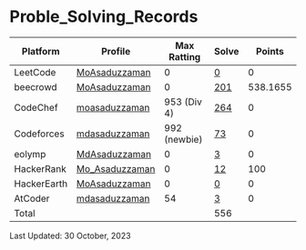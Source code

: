 # Proble_Solving_Records

| Platform | Profile | Max Ratting | Solve | Points |
| -- | -------- | ----------- | ----- | --------- |
| LeetCode | [MoAsaduzzaman](https://leetcode.com/md35-858/) | 0 | [0]() | 0 |
| beecrowd | [MoAsaduzzaman](https://www.beecrowd.com.br/judge/en/profile/875460) | 0 | [201](https://github.com/MoAsaduzzaman/Probelm_Solving_beecrowd) | 538.1655 |
| CodeChef | [moasaduzzaman](https://www.codechef.com/users/moasaduzzaman) | 953 (Div 4) | [264](https://github.com/MoAsaduzzaman/Problem_Solving_CodeChef) | 0 |
| Codeforces | [mdasaduzzaman](https://codeforces.com/profile/mdasaduzzaman)| 992 (newbie) | [73](https://github.com/MoAsaduzzaman/Problem_Solving_codeforces) | 0 |
| eolymp | [MdAsaduzzaman](https://www.eolymp.com/en/users/MdAsaduzzaman) | 0 | [3](https://github.com/MoAsaduzzaman/Problem_Solving_eolymp) | 0 |
| HackerRank | [Mo_Asaduzzaman](https://www.hackerrank.com/md35_858) | 0 | [12](https://github.com/MoAsaduzzaman/Problem_Solving_HackerRank) | 100 |
| HackerEarth | [MoAsaduzzaman](https://www.hackerearth.com/@md35-858) | 0 | [0]() | 0 | 
| AtCoder | [mdasaduzzaman](https://atcoder.jp/users/mdasaduzzaman) | 54 | [3](https://github.com/MoAsaduzzaman/Problem_Solving_AtCoder) | 0 | 
| Total |  |  | 556 |  |

Last Updated: 30 October, 2023
